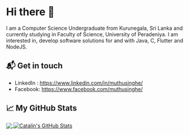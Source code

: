 # Hi there 👋

I am a Computer Science Undergraduate from Kurunegala, Sri Lanka and currently studying in Faculty of Science, University of Peradeniya. I am interested in, develop software solutions for and with Java, C, Flutter and NodeJS.

## 📬 Get in touch

- LinkedIn : https://www.linkedin.com/in/muthusinghe/
- Facebook: https://www.facebook.com/muthusinghe/

## &#x1f4c8; My GitHub Stats

<a href="https://github.com/anushkax/anushkax">
  <img align="center" src="https://github-readme-stats.vercel.app/api/top-langs/?username=anushkax&hide=java,html&title_color=ffffff&text_color=c9cacc&icon_color=2bbc8a&bg_color=1d1f21" />
</a>

<a href="https://github.com/anushkax/anushkax">
  <img align="center" src="https://github-readme-stats.vercel.app/api?username=anushkax&show_icons=true&line_height=27&count_private=true&title_color=ffffff&text_color=c9cacc&icon_color=2bbc8a&bg_color=1d1f21" alt="Catalin's GitHub Stats" />
</a>
